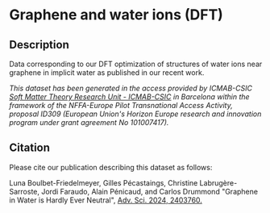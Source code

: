 # Graphene and water ions (DFT)
## Description
Data corresponding to our DFT optimization of structures of water ions near graphene in implicit water as published in our recent work.

*This dataset has been generated in the access provided by ICMAB-CSIC [Soft Matter Theory Research Unit - ICMAB-CSIC](https://icmab.es/ts/softmattertheory) in Barcelona within the framework of the NFFA-Europe Pilot Transnational Access Activity, proposal ID309 (European Union's Horizon Europe research and innovation program under grant agreement No 101007417).*


## Citation

Please cite our publication describing this dataset as follows:

Luna Boulbet-Friedelmeyer, Gilles Pécastaings, Christine Labrugère-Sarroste, Jordi Faraudo, Alain Pénicaud, and Carlos Drummond "Graphene in Water is Hardly Ever Neutral", [Adv. Sci. 2024, 2403760.](https://onlinelibrary.wiley.com/doi/full/10.1002/advs.202403760)



